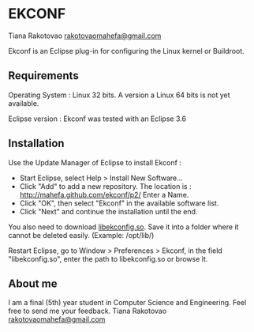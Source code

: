 EKCONF
======
Tiana Rakotovao <rakotovaomahefa@gmail.com>


Ekconf is an Eclipse plug-in for configuring the Linux kernel or Buildroot.


Requirements
------------

Operating System : Linux 32 bits.
A version a Linux 64 bits is not yet available.

Eclipse version : Ekconf was tested with an Eclipse 3.6


Installation
------------

Use the Update Manager of Eclipse to install Ekconf :
- Start Eclipse, select Help > Install New Software...
- Click "Add" to add a new repository. The location is :
      http://mahefa.github.com/ekconf/p2/
  Enter a Name.
- Click "OK", then select "Ekconf" in the available software list.
- Click "Next" and continue the installation until the end.

You also need to download [libekconfig.so][1]. Save it into a folder
where it cannot be deleted easily. (Example: /opt/lib/)

Restart Eclipse, go to Window > Preferences > Ekconf, in the field
"libekconfig.so", enter the path to libekconfig.so or browse it.


About me
--------

I am a final (5th) year student in Computer Science and Engineering.
Feel free to send me your feedback.
Tiana Rakotovao <rakotovaomahefa@gmail.com>

[1]: https://github.com/downloads/mahefa/ekconf/libekconfig.so.1.0.0


